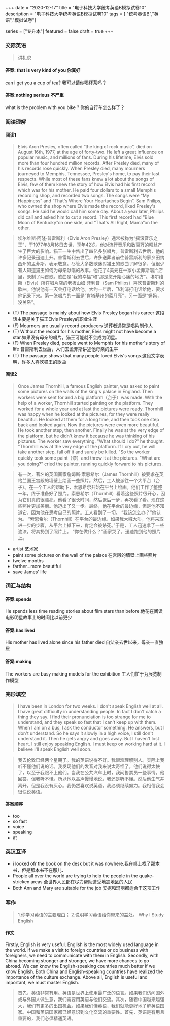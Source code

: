 +++
date = "2020-12-17"
title = "电子科技大学统考英语B模拟试卷10"
description = "电子科技大学统考英语B模拟试卷10"
tags = [ "统考英语B","英语","模拟试卷"]
 
series = ["专升本"]
featured = false
draft = true 
+++

### 交际英语
> 讲礼貌
#### 答案: that is very kind of you 你真好
can i get you a cup of tea? 我可以请你喝杯茶吗？
#### 答案:nothing serious  不严重
what is the problem with you bike ? 你的自行车怎么样了？


### 阅读理解

#### 阅读1
> Elvis Aron Presley, often called “the king of rock music”, died on August 16th, 1977, at the age of forty-two. He left a great influence on popular music, and millions of fans. During his lifetime, Elvis sold more than four hundred million records. After Presley died, many of his records rose quickly. When Presley died, many mourners journeyed to Memphis, Tennessee, Presley's home, to pay their last respects. While most of these fans knew a lot about the songs of Elvis, few of them knew the story of how Elvis had his first record which was for his mother. He paid four dollars to a small Memphis recording shop, and recorded two songs. The songs were “My Happiness” and “That's Where Your Heartaches Begin”. Sam Philips, who owned the shop where Elvis made the record, liked Presley's songs. He said he would call him some day. About a year later, Philips did call and asked him to cut a record. This first record had “Blue Moon of Kentucky”on one side, and “That's All Right, Mama”on the other.

> 埃尔维斯·阿隆·普雷斯利（Elvis Aron Presley）通常被称为“摇滚音乐之王”，于1977年8月16日去世，享年42岁。他对流行音乐和数百万的粉丝产生了巨大的影响。猫王一生中售出了四亿多张唱片。普雷斯利去世后，他的许多记录迅速上升。普雷斯利去世后，许多送葬者前往普雷斯利的家乡田纳西州的孟菲斯，表示敬意。尽管大多数歌迷对猫王的歌曲了解很多，但很少有人知道猫王如何为母亲献唱的故事。他花了4美元在一家小孟菲斯唱片店里，录制了两首歌。歌曲是“我的幸福”和“那是您开始心痛的地方”。埃尔维斯（Elvis）所在唱片店的老板山姆·菲利普（Sam Philips）喜欢普雷斯利的歌曲。他说他有一天会打电话给他。大约一年后，飞利浦打电话给他，要求他记录下来。第一张唱片的一面是“肯塔基州的蓝月亮”，另一面是“妈妈，没关系”。
* (T) The passage is mainly about how Elvis Presley began his career 这段话主要是关于猫王Elvis Presley的职业生涯
* (F) Mourners are usually record-producers 送葬者通常是唱片制作人
* (T) Without the record for his mother, Elvis might not have become a star.如果没有母亲的唱片，猫王可能就不会成为明星。
* (F) When Presley died, people went to Memphis for his mother's story of life 普雷斯利去世后，人们去孟菲斯讲述他母亲的生平
* (T) The passage shows that many people loved Elvis's songs.这段文字表明，许多人喜欢猫王的歌曲
#### 阅读2
> Once James Thornhill, a famous English painter, was asked to paint some pictures on the walls of the king's palace in England.
  Then workers were sent for and a big platform（台子）was made.
  With the help of a worker, Thornhill started painting on the platform. They worked for a whole year and at last the pictures were ready.
  Thornhill was happy when he looked at the pictures, for they were really beautiful. He looked at them for a long time, and then took one step back and looked again. Now the pictures were even more beautiful. He took another step, then another. Finally he was at the very edge of the platform, but he didn't know it because he was thinking of his pictures.
  The worker saw everything. "What should I do?" he thought. "Thornhill was at the very edge of the platform. If I cry out, he will take another step, fall off it and surely be killed. "So the worker quickly took some paint（漆）and threw it at the pictures.
  "What are you doing?" cried the painter, running quickly forward to his pictures.

> 有一次，著名的英国画家詹姆斯·索恩希尔（James Thornhill）被要求在英格兰国王宫殿的墙壁上绘画一些照片。然后，工人被派往一个大平台（台子）。在一个工人的帮助下，索恩希尔开始在平台上绘画。他们工作了整整一年，终于准备好了照片。索恩希尔（Thornhill）看着这些照片很开心，因为它们真的很漂亮。他看了很长时间，然后退后一步，再次看了看。现在这些照片更加美丽。他迈出了又一步。最终，他在平台的最边缘，但是他不知道它，因为他在思考自己的照片。工人看到了一切。 “我该怎么办？”他认为。 “索恩希尔（Thornhill）在平台的最边缘。如果我大喊大叫，他将采取进一步的步骤，从平台上掉下来，肯定会被杀死。”于是，工人迅速拿了一些油漆，将其扔到了照片上。 “你在做什么？”画家哭了，迅速跑到他的照片上。

* artist 艺术家
* paint some pictures on the wall of the palace 在宫殿的墙壁上画些照片
* twelve months 
* farther…more beautiful
* save James' life


### 词汇与结构
#### 答案:spends
He spends  less time reading stories about film stars than before.他花在阅读电影明星故事上的时间比以前更少
#### 答案:has lived
His mother has lived alone since his father died 自父亲去世以来，母亲一直独居
#### 答案:making
The workers are busy making models for the exhibition  工人们忙于为展览制作模型

### 完形填空
> I have been in London for two weeks. I don't speak English well at all. I have great difficulty in understanding people. In fact I don't catch a thing they say. I find their pronunciation is too strange for me to understand, and they speak so fast that I can't keep up with them. When I am on a bus, I ask the conductor something. He answers, but I don't understand. So he says it slowly in a high voice, I still don't understand it. Then he gets angry and goes away.
  But I haven't lost heart. I still enjoy speaking English. I must keep on working hard at it. I believe I'll speak English well soon.

> 我去伦敦已经两个星期了。我的英语说得不好。我很难理解别人。实际上我听不懂他们说的话。我发现他们的发音对我来说太奇怪了，他们说得太快了，以至于我跟不上他们。当我在公共汽车上时，我问售票员一些事情。他回答，但我听不懂。所以他以高声慢慢地说，我还是听不懂。然后他生气并离开。但是我没有灰心。我仍然喜欢说英语。我必须继续努力。我相信我会很快说英语。
#### 答案顺序
* too
* so fast
* voice
* speaking
* at
### 英汉互译
* i looked ofr the book on the desk but it was nowhere.我在桌上找了那本书，但是那本书不在那儿、
* People all over the world are trying to help the people in the quake-stricken areas 全世界人民都在尽力帮助遭受地震地区的人民
* Both Ann and Mary are suitable for the job 安妮和玛丽都适合干这项工作


### 写作 
> 1.你学习英语的主要理由；
  2.说明学习英语给你带来的益处。
  Why I Study English
#### 作文
Firstly, English is very useful. English is the most widely used language in the world. If we make a visit to foreign countries or do business with foreigners, we need to communicate with them in English. Secondly, with China becoming stronger and stronger, we have more chances to go abroad. We can know the English-speaking countries much better if we know English. Both China and English-speaking countries have realized the importance of the culture exchange. Above all, English is useful and important, we must master English.

> 首先，英语非常有用。英语是世界上使用最广泛的语言。如果我们访问国外或与外国人做生意，我们需要用英语与他们交流。其次，随着中国越来越强大，我们有更多的出国机会。如果我们懂英语，我们就能更好地了解英语国家。中国和英语国家都已经意识到文化交流的重要性。首先，英语是有用且重要的，我们必须精通英语。